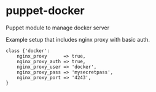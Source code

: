 # puppet-docker
Puppet module to manage docker server

Example setup that includes nginx proxy with basic auth.

```
class {'docker':
    nginx_proxy      => true,
    nginx_proxy_auth => true,
    nginx_proxy_user => 'docker',
    nginx_proxy_pass => 'mysecretpass',
    nginx_proxy_port => '4243',
}
```
